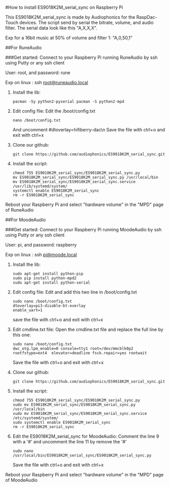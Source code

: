 
#How to install ES9018K2M_serial_sync on Raspberry Pi

This ES9018K2M_serial_sync is made by Audiophonics for the RaspDac-Touch devices.
The script send by serial the bitrate, volume, and audio filter.
The serial data look like this "A,X,X,X". 

Exp for a 16bit music at 50% of volume and filter 1: "A,0,50,1"

##For RuneAudio

###Get started:
Connect to your Raspberry Pi running RuneAudio by ssh using Putty or any ssh client

User: root, and password: rune

Exp on linux : ssh root@runeaudio.local

1. Install the lib:
	```
	pacman -Sy python2-pyserial pacman -S python2-mpd
	```

2. Edit config file:
	Edit the /boot/config.txt
	```
	nano /boot/config.txt
	```
	And uncomment #dtoverlay=hifiberry-dac\n
	Save the file with ctrl+o and exit with ctrl+x

3. Clone our github:
	```
	git clone https://github.com/audiophonics/ES9018K2M_serial_sync.git
	```

4. Install the script:
	```
	chmod 755 ES9018K2M_serial_sync/ES9018K2M_serial_sync.py
	mv ES9018K2M_serial_sync/ES9018K2M_serial_sync.py /usr/local/bin
	mv ES9018K2M_serial_sync/ES9018K2M_serial_sync.service /usr/lib/systemd/system/
	systemctl enable ES9018K2M_serial_sync
	rm -r ES9018K2M_serial_sync 
	```

Reboot your Raspberry Pi and select "hardware volume" in the "MPD" page of RuneAudio

##For MoodeAudio

###Get started:
Connect to your Raspberry Pi running MoodeAudio by ssh using Putty or any ssh client

User: pi, and password: raspberry

Exp on linux : ssh pi@moode.local

1. Install the lib:
	```
	sudo apt-get install python-pip
	sudo pip install python-mpd2
	sudo apt-get install python-serial
	```

2. Edit config file:
	Edit and add this two line in /boot/config.txt
	```
	sudo nano /boot/config.txt	
	dtoverlay=pi3-disable-bt-overlay
	enable_uart=1
	```
	save the file with ctrl+o and exit with ctrl+x

3. Edit cmdline.txt file:
	Open the cmdline.txt file and replace the full line by this one:
	```
	sudo nano /boot/config.txt
	dwc_otg.lpm_enable=0 console=tty1 root=/dev/mmcblk0p2 rootfstype=ext4  elevator=deadline fsck.repair=yes rootwait
	```
	Save the file with ctrl+o and exit with ctrl+x

4. Clone our github:
	```
	git clone https://github.com/audiophonics/ES9018K2M_serial_sync.git
	```

5. Install the script:
	```
	chmod 755 ES9018K2M_serial_sync/ES9018K2M_serial_sync.py
	sudo mv ES9018K2M_serial_sync/ES9018K2M_serial_sync.py /usr/local/bin
	sudo mv ES9018K2M_serial_sync/ES9018K2M_serial_sync.service /etc/systemd/system/
	sudo systemctl enable ES9018K2M_serial_sync
	rm -r ES9018K2M_serial_sync
	```

6. Edit the ES9018K2M_serial_sync for MoodeAudio:
	Comment the line 9 with a '#' and uncomment the line 11 by remove the '#' 
	```
	sudo nano /usr/local/bin/ES9018K2M_serial_sync/ES9018K2M_serial_sync.py
	```
	Save the file with ctrl+o and exit with ctrl+x

Reboot your Raspberry Pi and select "hardware volume" in the "MPD" page of MoodeAudio

